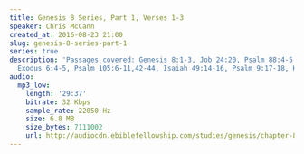 ```yaml
---
title: Genesis 8 Series, Part 1, Verses 1-3
speaker: Chris McCann
created_at: 2016-08-23 21:00
slug: genesis-8-series-part-1
series: true
description: 'Passages covered: Genesis 8:1-3, Job 24:20, Psalm 88:4-5, Exodus 2:23-24,
  Exodus 6:4-5, Psalm 105:6-11,42-44, Isaiah 49:14-16, Psalm 9:17-18, Hebrews 6:10-18.'
audio:
  mp3_low:
    length: '29:37'
    bitrate: 32 Kbps
    sample_rate: 22050 Hz
    size: 6.8 MB
    size_bytes: 7111002
    url: http://audiocdn.ebiblefellowship.com/studies/genesis/chapter-8/2016.08.23_McCann_-_Genesis_8_Series_Part_1.mp3
---
```

